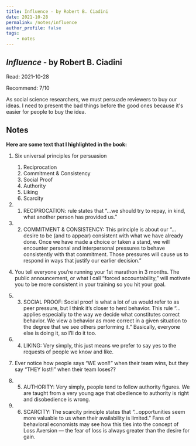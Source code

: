 ```yaml
---
title: Influence - by Robert B. Ciadini
date: 2021-10-28
permalink: /notes/influence
author_profile: false
tags:
    - notes
---
```


## *Influence* - by Robert B. Ciadini

Read: 2021-10-28

Recommend: 7/10

As social science researchers, we must persuade reviewers to buy our ideas. I need to present the bad things before the good ones because it's easier for people to buy the idea. 

## Notes

**Here are some text that I highlighted in the book:** 



1. Six universal principles for persuasion

    1. Reciprocation
    1. Commitment & Consistency
    1. Social Proof
    1. Authority
    1. Liking
    1. Scarcity

1. 1. RECIPROCATION: rule states that “…we should try to repay, in kind, what another person has provided us.”

1. 2. COMMITMENT & CONSISTENCY: This principle is about our “…desire to be (and to appear) consistent with what we have already done. Once we have made a choice or taken a stand, we will encounter personal and interpersonal pressures to behave consistently with that commitment. Those pressures will cause us to respond in ways that justify our earlier decision.”

1. You tell everyone you’re running your 1st marathon in 3 months. The public announcement, or what I call “forced accountability,” will motivate you to be more consistent in your training so you hit your goal.

1. 3. SOCIAL PROOF: Social proof is what a lot of us would refer to as peer pressure, but I think it’s closer to herd behavior. This rule “…applies especially to the way we decide what constitutes correct behavior. We view a behavior as more correct in a given situation to the degree that we see others performing it.” Basically, everyone else is doing it, so I’ll do it too.

1. 4. LIKING: Very simply, this just means we prefer to say yes to the requests of people we know and like.

1. Ever notice how people says “WE won!!” when their team wins, but they say “THEY lost!!” when their team loses??

1. 5. AUTHORITY: Very simply, people tend to follow authority figures. We are taught from a very young age that obedience to authority is right and disobedience is wrong.

1. 6. SCARCITY: The scarcity principle states that “…opportunities seem more valuable to us when their availability is limited.” Fans of behavioral economists may see how this ties into the concept of Loss Aversion — the fear of loss is always greater than the desire for gain.


